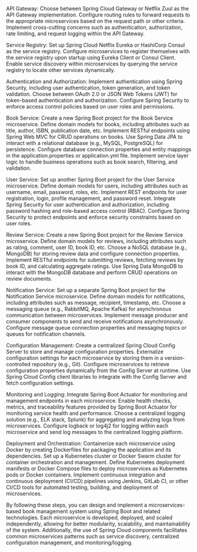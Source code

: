 API Gateway:
    Choose between Spring Cloud Gateway or Netflix Zuul as the API Gateway implementation.
    Configure routing rules to forward requests to the appropriate microservices based on the request path or other criteria.
    Implement cross-cutting concerns such as authentication, authorization, rate limiting, and request logging within the API Gateway.

Service Registry:
    Set up Spring Cloud Netflix Eureka or HashiCorp Consul as the service registry.
    Configure microservices to register themselves with the service registry upon startup using Eureka Client or Consul Client.
    Enable service discovery within microservices by querying the service registry to locate other services dynamically.

Authentication and Authorization:
    Implement authentication using Spring Security, including user authentication, token generation, and token validation.
    Choose between OAuth 2.0 or JSON Web Tokens (JWT) for token-based authentication and authorization.
    Configure Spring Security to enforce access control policies based on user roles and permissions.

Book Service:
    Create a new Spring Boot project for the Book Service microservice.
    Define domain models for books, including attributes such as title, author, ISBN, publication date, etc.
    Implement RESTful endpoints using Spring Web MVC for CRUD operations on books.
    Use Spring Data JPA to interact with a relational database (e.g., MySQL, PostgreSQL) for persistence.
    Configure database connection properties and entity mappings in the application.properties or application.yml file.
    Implement service layer logic to handle business operations such as book search, filtering, and validation.

User Service:
    Set up another Spring Boot project for the User Service microservice.
    Define domain models for users, including attributes such as username, email, password, roles, etc.
    Implement REST endpoints for user registration, login, profile management, and password reset.
    Integrate Spring Security for user authentication and authorization, including password hashing and role-based access control (RBAC).
    Configure Spring Security to protect endpoints and enforce security constraints based on user roles.

Review Service:
    Create a new Spring Boot project for the Review Service microservice.
    Define domain models for reviews, including attributes such as rating, comment, user ID, book ID, etc.
    Choose a NoSQL database (e.g., MongoDB) for storing review data and configure connection properties.
    Implement RESTful endpoints for submitting reviews, fetching reviews by book ID, and calculating aggregate ratings.
    Use Spring Data MongoDB to interact with the MongoDB database and perform CRUD operations on review documents.

Notification Service:
    Set up a separate Spring Boot project for the Notification Service microservice.
    Define domain models for notifications, including attributes such as message, recipient, timestamp, etc.
    Choose a messaging queue (e.g., RabbitMQ, Apache Kafka) for asynchronous communication between microservices.
    Implement message producer and consumer components to send and receive notifications asynchronously.
    Configure message queue connection properties and messaging topics or queues for notification channels.

Configuration Management:
    Create a centralized Spring Cloud Config Server to store and manage configuration properties.
    Externalize configuration settings for each microservice by storing them in a version-controlled repository (e.g., Git).
    Configure microservices to retrieve configuration properties dynamically from the Config Server at runtime.
    Use Spring Cloud Config client libraries to integrate with the Config Server and fetch configuration settings.

Monitoring and Logging:
    Integrate Spring Boot Actuator for monitoring and management endpoints in each microservice.
    Enable health checks, metrics, and traceability features provided by Spring Boot Actuator for monitoring service health and performance.
    Choose a centralized logging solution (e.g., ELK stack, Splunk) for aggregating and analyzing logs from microservices.
    Configure logback or log4j2 for logging within each microservice and send log messages to the centralized logging platform.

Deployment and Orchestration:
    Containerize each microservice using Docker by creating Dockerfiles for packaging the application and its dependencies.
    Set up a Kubernetes cluster or Docker Swarm cluster for container orchestration and management.
    Define Kubernetes deployment manifests or Docker Compose files to deploy microservices as Kubernetes pods or Docker containers.
    Implement continuous integration and continuous deployment (CI/CD) pipelines using Jenkins, GitLab CI, or other CI/CD tools for automated testing, building, and deployment of microservices.

By following these steps, you can design and implement a microservices-based book management system using Spring Boot and related technologies. Each microservice is developed, deployed, and scaled independently, allowing for better modularity, scalability, and maintainability of the system. Additionally, the use of Spring Cloud components facilitates common microservices patterns such as service discovery, centralized configuration management, and monitoring/logging.